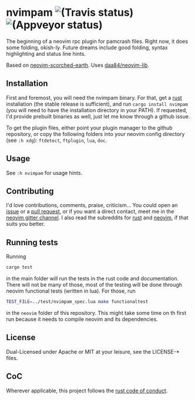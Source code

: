 # nvimpam  ![(Travis status)](https://travis-ci.org/KillTheMule/nvimpam.svg?branch=master) ![(Appveyor status)](https://ci.appveyor.com/api/projects/status/mnmy5bpq895sklwy/branch/master?svg=true)

The beginning of a neovim rpc plugin for pamcrash files. Right now, it does some folding, okish-ly. Future dreams include good folding, syntax highlighting and status line hints. 

Based on [neovim-scorched-earth](https://github.com/boxofrox/neovim-scorched-earth). Uses [daa84/neovim-lib](https://github.com/daa84/neovim-lib). 

## Installation

First and foremost, you will need the nvimpam binary. For that, get a [rust](https://www.rust-lang.org/en-US/install.html) installation (the stable release is sufficient), and run `cargo install nvimpam` (you will need to have the installation directory in your PATH). If requested, I'd provide prebuilt binaries as well, just let me know through a github issue. 

To get the plugin files, either point your plugin manager to the github repository, or copy the following folders into your neovim config directory (see `:h xdg`): `ftdetect`, `ftplugin`, `lua`, `doc`.

## Usage

See `:h nvimpam` for usage hints.

## Contributing

I'd love contributions, comments, praise, criticism... You could open an [issue](https://github.com/KillTheMule/nvimpam/issues) or a [pull request](https://github.com/KillTheMule/nvimpam/pulls), or if you want a direct contact, meet me in the [neovim gitter channel](https://gitter.im/neovim/neovim). I also read the subreddits for [rust](https://www.reddit.com/r/rust/) and [neovim](https://www.reddit.com/r/neovim/), if that suits you better.

## Running tests

Running

```sh
cargo test
```
in the main folder will run the tests in the rust code and documentation. There will not be many of those, most of the testing will be done through neovim functional tests (written in lua). For those, run

```sh
TEST_FILE=../test/nvimpam_spec.lua make functionaltest
```

in the `neovim` folder of this repository. This might take some time on th first run because it needs to compile neovim and its dependencies.

## License

Dual-Licensed under Apache or MIT at your leisure, see the LICENSE-\* files.

## CoC

Wherever applicable, this project follows the [rust code of
conduct](https://www.rust-lang.org/en-US/conduct.html).
